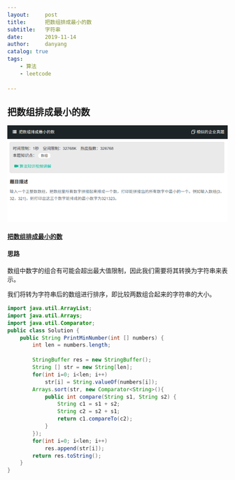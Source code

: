 ```yaml
---
layout:     post
title:      把数组排成最小的数
subtitle:   字符串
date:       2019-11-14
author:     danyang
catalog: true
tags:
    - 算法
    - leetcode

---
```


## 把数组排成最小的数

![](../img/把数组排成最小的数.png)

#### [把数组排成最小的数](https://www.nowcoder.com/practice/8fecd3f8ba334add803bf2a06af1b993?tpId=13&tqId=11185&tPage=2&rp=1&ru=%2Fta%2Fcoding-interviews&qru=%2Fta%2Fcoding-interviews%2Fquestion-ranking)

#### 思路

数组中数字的组合有可能会超出最大值限制，因此我们需要将其转换为字符串来表示。

我们将转为字符串后的数组进行排序，即比较两数组合起来的字符串的大小。

```java
import java.util.ArrayList;
import java.util.Arrays;
import java.util.Comparator;
public class Solution {
    public String PrintMinNumber(int [] numbers) {
        int len = numbers.length;

        StringBuffer res = new StringBuffer();
        String [] str = new String[len];
        for(int i=0; i<len; i++)
            str[i] = String.valueOf(numbers[i]);
        Arrays.sort(str, new Comparator<String>(){
            public int compare(String s1, String s2) {
                String c1 = s1 + s2;
                String c2 = s2 + s1;
                return c1.compareTo(c2);
            }
        });
        for(int i=0; i<len; i++)
            res.append(str[i]);
        return res.toString();
    }
}
```

